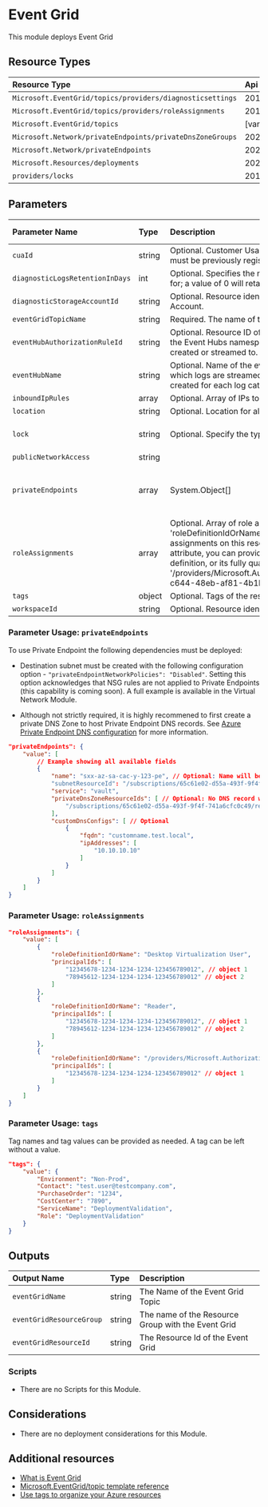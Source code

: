# Event Grid

This module deploys Event Grid

## Resource Types

| Resource Type                                             | Api Version                        |
| :-------------------------------------------------------- | :--------------------------------- |
| `Microsoft.EventGrid/topics/providers/diagnosticsettings` | 2017-05-01-preview                 |
| `Microsoft.EventGrid/topics/providers/roleAssignments`    | 2018-09-01-preview                 |
| `Microsoft.EventGrid/topics`                              | [variables('eventGridApiVersion')] |
| `Microsoft.Network/privateEndpoints/privateDnsZoneGroups` | 2020-05-01                         |
| `Microsoft.Network/privateEndpoints`                      | 2020-05-01                         |
| `Microsoft.Resources/deployments`                         | 2020-06-01                         |
| `providers/locks`                                         | 2016-09-01                         |

## Parameters

| Parameter Name                  | Type   | Description                                                                                                                                                                                                                                                                                                                                                                                                    | DefaultValue               | Possible values                                        |
| :------------------------------ | :----- | :------------------------------------------------------------------------------------------------------------------------------------------------------------------------------------------------------------------------------------------------------------------------------------------------------------------------------------------------------------------------------------------------------------- | :------------------------- | :----------------------------------------------------- |
| `cuaId`                         | string | Optional. Customer Usage Attribution id (GUID). This GUID must be previously registered                                                                                                                                                                                                                                                                                                                        |                            |                                                        |
| `diagnosticLogsRetentionInDays` | int    | Optional. Specifies the number of days that logs will be kept for; a value of 0 will retain data indefinitely.                                                                                                                                                                                                                                                                                                 | 365                        |                                                        |
| `diagnosticStorageAccountId`    | string | Optional. Resource identifier of the Diagnostic Storage Account.                                                                                                                                                                                                                                                                                                                                               |                            |                                                        |
| `eventGridTopicName`            | string | Required. The name of the Event Grid Topic                                                                                                                                                                                                                                                                                                                                                                     |                            |                                                        |
| `eventHubAuthorizationRuleId`   | string | Optional. Resource ID of the event hub authorization rule for the Event Hubs namespace in which the event hub should be created or streamed to.                                                                                                                                                                                                                                                                |                            |                                                        |
| `eventHubName`                  | string | Optional. Name of the event hub within the namespace to which logs are streamed. Without this, an event hub is created for each log category.                                                                                                                                                                                                                                                                  |                            |                                                        |
| `inboundIpRules`                | array  | Optional. Array of IPs to whitelist.                                                                                                                                                                                                                                                                                                                                                                           | System.Object[]            |                                                        |
| `location`                      | string | Optional. Location for all Resources.                                                                                                                                                                                                                                                                                                                                                                          | [resourceGroup().location] |                                                        |
| `lock`                          | string | Optional. Specify the type of lock.                                                                                                                                                                                                                                                                                                                                                                            | 'NotSpecified'             | 'CanNotDelete', 'NotSpecified', 'ReadOnly'             |
| `publicNetworkAccess`           | string |                                                                                                                                                                                                                                                                                                                                                                                                                | Enabled                    |                                                        |
| `privateEndpoints`              | array  | System.Object[]                                                                                                                                                                                                                                                                                                                                                                                                |                            | Optional. Configuration Details for private endpoints. |
| `roleAssignments`               | array  | Optional. Array of role assignment objects that contain the 'roleDefinitionIdOrName' and 'principalId' to define RBAC role assignments on this resource. In the roleDefinitionIdOrName attribute, you can provide either the display name of the role definition, or its fully qualified ID in the following format: '/providers/Microsoft.Authorization/roleDefinitions/c2f4ef07-c644-48eb-af81-4b1b4947fb11' | System.Object[]            |                                                        |
| `tags`                          | object | Optional. Tags of the resource.                                                                                                                                                                                                                                                                                                                                                                                |                            |                                                        |
| `workspaceId`                   | string | Optional. Resource identifier of Log Analytics.                                                                                                                                                                                                                                                                                                                                                                |                            |                                                        |


### Parameter Usage: `privateEndpoints`

To use Private Endpoint the following dependencies must be deployed:

- Destination subnet must be created with the following configuration option - `"privateEndpointNetworkPolicies": "Disabled"`.  Setting this option acknowledges that NSG rules are not applied to Private Endpoints (this capability is coming soon). A full example is available in the Virtual Network Module.

- Although not strictly required, it is highly recommened to first create a private DNS Zone to host Private Endpoint DNS records. See [Azure Private Endpoint DNS configuration](https://docs.microsoft.com/en-us/azure/private-link/private-endpoint-dns) for more information.

```json
"privateEndpoints": {
    "value": [
        // Example showing all available fields
        {
            "name": "sxx-az-sa-cac-y-123-pe", // Optional: Name will be automatically generated if one is not provided here
            "subnetResourceId": "/subscriptions/65c61e02-d55a-493f-9f4f-741a6cfc0c49/resourceGroups/validation-rg/providers/Microsoft.Network/virtualNetworks/sxx-az-vnet-weu-x-001/subnets/sxx-az-subnet-weu-x-001",
            "service": "vault",
            "privateDnsZoneResourceIds": [ // Optional: No DNS record will be created if a private DNS zone Resource ID is not specified
                "/subscriptions/65c61e02-d55a-493f-9f4f-741a6cfc0c49/resourceGroups/validation-rg/providers/Microsoft.Network/privateDnsZones/privatelink.vaultcore.azure.net"
            ],
            "customDnsConfigs": [ // Optional
                {
                    "fqdn": "customname.test.local",
                    "ipAddresses": [
                        "10.10.10.10"
                    ]
                }
            ]
        }
    ]
}
```

### Parameter Usage: `roleAssignments`

```json
"roleAssignments": {
    "value": [
        {
            "roleDefinitionIdOrName": "Desktop Virtualization User",
            "principalIds": [
                "12345678-1234-1234-1234-123456789012", // object 1
                "78945612-1234-1234-1234-123456789012" // object 2
            ]
        },
        {
            "roleDefinitionIdOrName": "Reader",
            "principalIds": [
                "12345678-1234-1234-1234-123456789012", // object 1
                "78945612-1234-1234-1234-123456789012" // object 2
            ]
        },
        {
            "roleDefinitionIdOrName": "/providers/Microsoft.Authorization/roleDefinitions/c2f4ef07-c644-48eb-af81-4b1b4947fb11",
            "principalIds": [
                "12345678-1234-1234-1234-123456789012" // object 1
            ]
        }
    ]
}
```

### Parameter Usage: `tags`

Tag names and tag values can be provided as needed. A tag can be left without a value.

```json
"tags": {
    "value": {
        "Environment": "Non-Prod",
        "Contact": "test.user@testcompany.com",
        "PurchaseOrder": "1234",
        "CostCenter": "7890",
        "ServiceName": "DeploymentValidation",
        "Role": "DeploymentValidation"
    }
}
```

## Outputs

| Output Name              | Type   | Description                                        |
| :----------------------- | :----- | :------------------------------------------------- |
| `eventGridName`          | string | The Name of the Event Grid Topic                   |
| `eventGridResourceGroup` | string | The name of the Resource Group with the Event Grid |
| `eventGridResourceId`    | string | The Resource Id of the Event Grid                  |

### Scripts

- There are no Scripts for this Module.

## Considerations

- There are no deployment considerations for this Module.

## Additional resources

- [What is Event Grid](https://docs.microsoft.com/en-us/azure/event-grid/overview)
- [Microsoft.EventGrid/topic template reference](https://docs.microsoft.com/en-us/azure/templates/microsoft.eventgrid/topics)
- [Use tags to organize your Azure resources](https://docs.microsoft.com/en-us/azure/azure-resource-manager/resource-group-using-tags)
